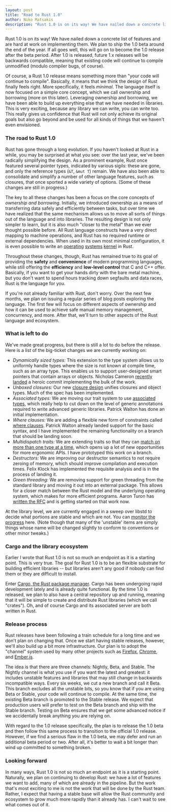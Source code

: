 ```yaml
---
layout: post
title: "Road to Rust 1.0"
author: Niko Matsakis
description: "Rust 1.0 is on its way! We have nailed down a concrete list of features and are hard at work on implementing them."
---
```


Rust 1.0 is on its way! We have nailed down a concrete list of
features and are hard at work on implementing them. We plan to ship
the 1.0 beta around the end of the year. If all goes well, this will
go on to become the 1.0 release after the beta period. After
1.0 is released, future 1.x releases will be backwards compatible,
meaning that existing code will continue to compile unmodified (modulo
compiler bugs, of course).

Of course, a Rust 1.0 release means something more than "your code
will continue to compile". Basically, it means that we think the
design of Rust finally feels right. More specifically, it feels
*minimal*. The language itself is now focused on a simple core
concept, which we call ownership and borrowing (more on this
later). Leveraging ownership and borrowing, we have been able to build
up everything else that we have needed in libraries. This is very
exciting, because any library we can write, you can write too. This
really gives us confidence that Rust will not only achieve its
original goals but also go beyond and be used for all kinds of things
that we haven't even envisioned.

### The road to Rust 1.0

Rust has gone through a long evolution. If you haven't looked at Rust
in a while, you may be surprised at what you see: over the last year,
we've been radically simplifying the design. As a prominent example,
Rust once featured several pointer types, indicated by various sigils:
these are gone, and only the reference types (`&T`, `&mut T`)
remain. We have also been able to consolidate and simplify a number of
other language features, such as closures, that once sported a wide
variety of options. (Some of these changes are still in progress.)

The key to all these changes has been a focus on the core concepts of
*ownership and borrowing*. Initially, we introduced ownership as a
means of transferring data safely and efficiently between tasks, but
over time we have realized that the same mechanism allows us to move
all sorts of things out of the language and into libraries. The
resulting design is not only simpler to learn, but it is also much
"closer to the metal" than we ever thought possible before.  All Rust
language constructs have a very direct mapping to machine operations,
and Rust has no required runtime or external dependencies. When used
in its own most minimal configuration, it is even possible to write an
[operating][k1] [systems][k4] [kernel][k2] in Rust.

Throughout these changes, though, Rust has remained true to its goal
of providing the **safety** and **convenience** of modern programming
languages, while still offering the **efficiency** and **low-level
control** that C and C++ offer. Basically, if you want to get your
hands dirty with the bare metal machine, but you don't want to spend
hours tracking down segfaults and data races, Rust is the language for
you.

If you're not already familiar with Rust, don't worry. Over the next
few months, we plan on issuing a regular series of blog posts
exploring the language. The first few will focus on different aspects
of ownership and how it can be used to achieve safe manual memory
management, concurrency, and more. After that, we'll turn to other
aspects of the Rust language and ecosystem.

### What is left to do

We've made great progress, but there is still a lot to do before the
release. Here is a list of the big-ticket changes we are currently
working on:

- *Dynamically sized types:* This extension to the type system allows
  us to uniformly handle types where the size is not known at compile
  time, such as an array type. This enables us to support
  user-designed smart pointers that contain arrays or
  objects. Nicholas Cameron [recently landed][dst] a heroic commit
  implementing the bulk of the work.
- *Unboxed closures:* Our new [closure design][cd] unifies closures
  and object types. Much of the spec has been implemented.
- *Associated types:* We are moving our trait system to use
  [associated types][at], which really help to cut down on the level
  of generic annotations required to write advanced generic
  libraries. Patrick Walton has done an initial implementation.
- *Where clauses:* We are adding a flexible new form of constraints
  called [where clauses][wc]. Patrick Walton already landed support
  for the basic syntax, and I have implemented the remaining
  functionality on a branch that should be landing soon.
- *Multidispatch traits:* We are extending traits so that they
  can [match on more than one type at a time][at], which opens up a lot of
  new opportunities for more ergonomic APIs. I have
  prototyped this work on a branch.
- *Destructors:* We are improving our destructor semantics to not
  require zeroing of memory, which should improve compilation and
  execution times. Felix Klock has implemented the requisite analysis
  and is in the process of landing it.
- *Green threading:* We are removing support for green threading from
  the standard library and moving it out into an external
  package. This allows for a closer match between the Rust model and
  the underlying operating system, which makes for more efficient
  programs. Aaron Turon has [written the RFC][gt] and is getting
  started on that work now.

At the library level, we are currently engaged in a sweep over libstd
to decide what portions are stable and which are not. You can
[monitor the progress][stability] here. (Note though that many of the
'unstable' items are simply things whose name will be changed slightly
to conform to conventions or other minor tweaks.)

### Cargo and the library ecosystem

Earlier I wrote that Rust 1.0 is not so much an endpoint as it is a
starting point. This is very true. The goal for Rust 1.0 is to be an
flexible substrate for building efficient libraries -- but libraries
aren't any good if nobody can find them or they are difficult to install.

Enter [Cargo, the Rust package manager](http://crates.io). Cargo has
been undergoing rapid development lately and is already quite
functional. By the time
1.0 is released, we plan to also have a central repository up and
running, meaning that it will be simple to create and distribute Rust
libraries (which we call "crates"). Oh, and of course Cargo and its
associated server are both written in Rust.

### Release process

Rust releases have been following a train schedule for a long time and
we don't plan on changing that. Once we start having stable releases,
however, we'll also build up a bit more infrastructure. Our plan is to
adopt the "channel" system used by many other projects such as
[Firefox](https://www.mozilla.org/en-US/firefox/channel/),
[Chrome](http://www.chromium.org/getting-involved/dev-channel), and
[Ember.js](http://emberjs.com/builds/).

The idea is that there are three channels: Nightly, Beta, and
Stable. The Nightly channel is what you use if you want the latest
and greatest: it includes unstable features and libraries that may
still change in backwards incompatible ways. Every six weeks, we cut a
new branch and call it Beta. This branch excludes all the unstable
bits, so you know that if you are using Beta or Stable, your code
will continue to compile. At the same time, the existing Beta branch
is promoted to the Stable release. We expect that production users
will prefer to test on the Beta branch and ship with the Stable
branch. Testing on Beta ensures that we get some advanced notice if we
accidentally break anything you are relying on.

With regard to the 1.0 release specifically, the plan is to release
the 1.0 beta and then follow this same process to transition to the
official 1.0 release. However, if we find a serious flaw in the
1.0 beta, we may defer and run an additional beta period or two. After
all, it's better to wait a bit longer than wind up committed to
something broken.

### Looking forward

In many ways, Rust 1.0 is not so much an endpoint as it is a starting
point. Naturally, we plan on continuing to develop Rust: we have a lot
of features we want to add, many of which are already in the pipeline.
But the work that's most exciting to me is not the work that will be
done by the Rust team. Rather, I expect that having a stable base will
allow the Rust community and ecosystem to grow much more rapidly than
it already has. I can't wait to see what comes out of it.

[f]: https://github.com/rust-lang/rust/issues?q=is%3Aopen+is%3Aissue+milestone%3A1.0
[k1]: https://github.com/charliesome/rustboot
[k2]: https://github.com/jvns/puddle
[k3]: https://github.com/pczarn/rustboot
[k4]: https://github.com/ryanra/RustOS
[stability]: http://doc.rust-lang.org/std/stability.html
[dst]: https://github.com/rust-lang/rust/commit/7932b719ec2b65acfa8c3e74aad29346d47ee992
[cd]: https://github.com/rust-lang/rfcs/blob/master/text/0114-closures.md
[wc]: https://github.com/rust-lang/rfcs/pull/135
[at]: https://github.com/rust-lang/rfcs/pull/195
[gt]: https://github.com/rust-lang/rfcs/pull/230
